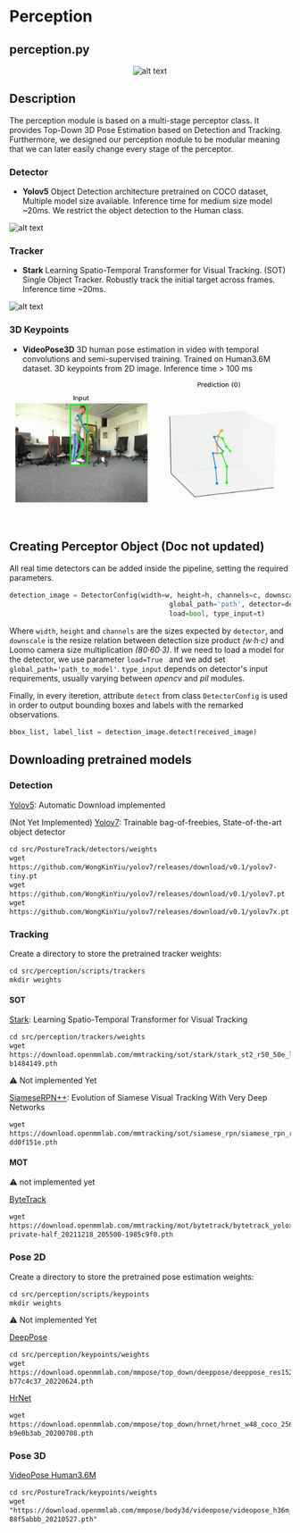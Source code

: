 # Perception

## perception.py

<center>

![alt text](./Images/Software_perception.png)

</center>

## Description

The perception module is based on a multi-stage perceptor class. It provides Top-Down 3D Pose Estimation based on Detection and Tracking. Furthermore, we designed our perception module to be modular meaning that we can later easily change every stage of the perceptor.

### Detector


* **Yolov5** Object Detection architecture pretrained on COCO dataset, Multiple model size available. Inference time for medium size model ~20ms. We restrict the object detection to the Human class.

![alt text](./Images/yolov5.gif)

### Tracker

* **Stark** Learning Spatio-Temporal Transformer for Visual Tracking. (SOT) Single Object Tracker. Robustly track the initial target across frames. Inference time ~20ms.

![alt text](./Images/STARK.gif)

### 3D Keypoints

* **VideoPose3D** 3D human pose estimation in video with temporal convolutions and semi-supervised training. Trained on Human3.6M dataset. 3D keypoints from 2D image. Inference time > 100 ms

![alt text](./Images/3Dkeypoints.gif)

## Creating Perceptor Object (Doc not updated)

All real time detectors can be added inside the pipeline, setting the required parameters.

``` python 
detection_image = DetectorConfig(width=w, height=h, channels=c, downscale=d,
                                        global_path='path', detector=detector_class(),
                                        load=bool, type_input=t) 
```

Where ```width```, ```height``` and ```channels``` are the sizes expected by ```detector```, and ```downscale``` is the resize relation between detection size product _(w·h·c)_ and Loomo camera size multiplication _(80·60·3)_. If we need to load a model for the detector, we use parameter ```load=True ``` and we add set ```global_path='path_to_model'```. ```type_input``` depends on detector's input requirements, usually varying between _opencv_ and _pil_ modules.

Finally, in every iteretion, attribute ```detect``` from class ```DetectorConfig``` is used in order to output bounding boxes and labels with the remarked observations. 

``` python
bbox_list, label_list = detection_image.detect(received_image)
```

## Downloading pretrained models

### Detection
[Yolov5](https://github.com/ultralytics/yolov5):
    Automatic Download implemented

(Not Yet Implemented)
[Yolov7](https://github.com/WongKinYiu/yolov7): Trainable bag-of-freebies, State-of-the-art object detector

    cd src/PostureTrack/detectors/weights
    wget https://github.com/WongKinYiu/yolov7/releases/download/v0.1/yolov7-tiny.pt
    wget https://github.com/WongKinYiu/yolov7/releases/download/v0.1/yolov7.pt
    wget https://github.com/WongKinYiu/yolov7/releases/download/v0.1/yolov7x.pt

### Tracking

Create a directory to store the pretrained tracker weights:
    
    cd src/perception/scripts/trackers
    mkdir weights 
#### SOT
[Stark](https://github.com/open-mmlab/mmtracking/tree/master/configs/sot/stark): Learning Spatio-Temporal Transformer for Visual Tracking

    cd src/perception/trackers/weights
    wget https://download.openmmlab.com/mmtracking/sot/stark/stark_st2_r50_50e_lasot/stark_st2_r50_50e_lasot_20220416_170201-b1484149.pth

:warning: Not implemented Yet

[SiameseRPN++](https://github.com/open-mmlab/mmtracking/tree/master/configs/sot/siamese_rpn):  Evolution of Siamese Visual Tracking With Very Deep Networks

    wget https://download.openmmlab.com/mmtracking/sot/siamese_rpn/siamese_rpn_r50_1x_lasot/siamese_rpn_r50_20e_lasot_20220420_181845-dd0f151e.pth
#### MOT
:warning: not implemented yet

[ByteTrack](https://github.com/open-mmlab/mmtracking/tree/master/configs/mot/bytetrack)

    wget https://download.openmmlab.com/mmtracking/mot/bytetrack/bytetrack_yolox_x/bytetrack_yolox_x_crowdhuman_mot17-private-half_20211218_205500-1985c9f0.pth

### Pose 2D

Create a directory to store the pretrained pose estimation weights:
    
    cd src/perception/scripts/keypoints
    mkdir weights 

:warning: Not implemented Yet

[DeepPose]()

    cd src/perception/keypoints/weights
    wget https://download.openmmlab.com/mmpose/top_down/deeppose/deeppose_res152_coco_384x288_rle-b77c4c37_20220624.pth

[HrNet]()

    wget https://download.openmmlab.com/mmpose/top_down/hrnet/hrnet_w48_coco_256x192-b9e0b3ab_20200708.pth


### Pose 3D

[VideoPose Human3.6M]()

    cd src/PostureTrack/keypoints/weights
    wget "https://download.openmmlab.com/mmpose/body3d/videopose/videopose_h36m_243frames_fullconv_supervised_cpn_ft-88f5abbb_20210527.pth"



